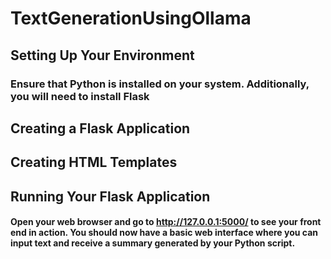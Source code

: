 # TextGenerationUsingOllama

## Setting Up Your Environment
### Ensure that Python is installed on your system. Additionally, you will need to install Flask


## Creating a Flask Application

## Creating HTML Templates

## Running Your Flask Application

#### Open your web browser and go to http://127.0.0.1:5000/ to see your front end in action. You should now have a basic web interface where you can input text and receive a summary generated by your Python script.
